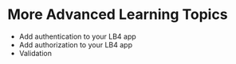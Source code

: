 # More Advanced Learning Topics

- Add authentication to your LB4 app
- Add authorization to your LB4 app
- Validation
